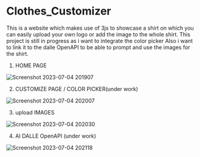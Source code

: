 # Clothes_Customizer
This is a website which makes use of 3js to showcase a shirt on which you can easily upload your own logo or add the image to the whole shirt.
This project is still in progress as i want to integrate the color picker 
Also i want to link it to the dalle OpenAPI to be able to prompt and use the images for the shirt.

1. HOME PAGE
   
![Screenshot 2023-07-04 201907](https://github.com/athulnairrr/Clothes_Customizer/assets/132225542/40b40b70-8ac8-4006-9118-a6ae965b3b89)

2. CUSTOMIZE PAGE / COLOR PICKER(under work)
   
![Screenshot 2023-07-04 202007](https://github.com/athulnairrr/Clothes_Customizer/assets/132225542/72e822d2-0001-4b20-abeb-e80f7d281baf)

3. upload IMAGES
   
![Screenshot 2023-07-04 202030](https://github.com/athulnairrr/Clothes_Customizer/assets/132225542/cf92eaa9-5272-470f-a70a-1e2947dea819)

4. AI DALLE OpenAPI (under work)
   
![Screenshot 2023-07-04 202118](https://github.com/athulnairrr/Clothes_Customizer/assets/132225542/490623ce-8266-4f9d-9df1-8f602ee7e5cd)
